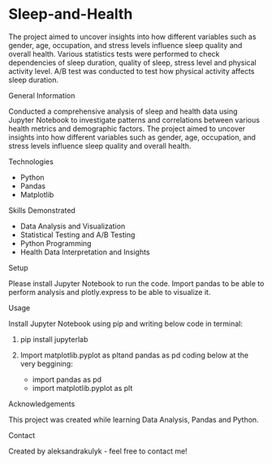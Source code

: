 
# Sleep-and-Health


The project aimed to uncover insights into how different variables such as gender, age, occupation, and stress levels influence sleep quality and 
overall health. Various statistics tests were performed to check dependencies of sleep duration, quality of sleep, stress level and physical activity level.
A/B test was conducted to test how physical activity affects sleep duration.

General Information

Conducted a comprehensive analysis of sleep and health data using Jupyter Notebook to investigate patterns and correlations between various health metrics and demographic factors. The project aimed to uncover insights into how different variables such as gender, age, occupation, and stress levels influence sleep quality and overall health.

Technologies


- Python
- Pandas
- Matplotlib

Skills Demonstrated


- Data Analysis and Visualization
- Statistical Testing and A/B Testing
- Python Programming
- Health Data Interpretation and Insights

Setup


Please install Jupyter Notebook to run the code. Import pandas to be able to perform analysis and plotly.express to be able to visualize it.

Usage

Install Jupyter Notebook using pip and writing below code in terminal:

1. pip install jupyterlab
2. Import matplotlib.pyplot as pltand pandas as pd coding below at the very beggining:

   - import pandas as pd
   - import matplotlib.pyplot as plt

Acknowledgements


This project was created while learning Data Analysis, Pandas and Python.

Contact


Created by aleksandrakulyk - feel free to contact me!
